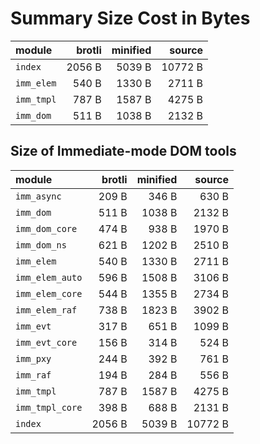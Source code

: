 # Summary Size Cost in Bytes

| module          |   brotli | minified |   source |
|:----------------|---------:|---------:|---------:|
| `index`         |   2056 B |   5039 B |  10772 B |
| `imm_elem`      |    540 B |   1330 B |   2711 B |
| `imm_tmpl`      |    787 B |   1587 B |   4275 B |
| `imm_dom`       |    511 B |   1038 B |   2132 B |


## Size of Immediate-mode DOM tools

| module          |   brotli | minified |   source |
|:----------------|---------:|---------:|---------:|
| `imm_async`     |    209 B |    346 B |    630 B |
| `imm_dom`       |    511 B |   1038 B |   2132 B |
| `imm_dom_core`  |    474 B |    938 B |   1970 B |
| `imm_dom_ns`    |    621 B |   1202 B |   2510 B |
| `imm_elem`      |    540 B |   1330 B |   2711 B |
| `imm_elem_auto` |    596 B |   1508 B |   3106 B |
| `imm_elem_core` |    544 B |   1355 B |   2734 B |
| `imm_elem_raf`  |    738 B |   1823 B |   3902 B |
| `imm_evt`       |    317 B |    651 B |   1099 B |
| `imm_evt_core`  |    156 B |    314 B |    524 B |
| `imm_pxy`       |    244 B |    392 B |    761 B |
| `imm_raf`       |    194 B |    284 B |    556 B |
| `imm_tmpl`      |    787 B |   1587 B |   4275 B |
| `imm_tmpl_core` |    398 B |    688 B |   2131 B |
| `index`         |   2056 B |   5039 B |  10772 B |

